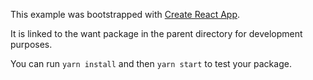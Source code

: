 This example was bootstrapped with [Create React App](https://github.com/facebook/create-react-app).

It is linked to the want package in the parent directory for development purposes.

You can run `yarn install` and then `yarn start` to test your package.
